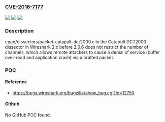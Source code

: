 ### [CVE-2016-7177](https://cve.mitre.org/cgi-bin/cvename.cgi?name=CVE-2016-7177)
![](https://img.shields.io/static/v1?label=Product&message=n%2Fa&color=blue)
![](https://img.shields.io/static/v1?label=Version&message=n%2Fa&color=blue)
![](https://img.shields.io/static/v1?label=Vulnerability&message=n%2Fa&color=brighgreen)

### Description

epan/dissectors/packet-catapult-dct2000.c in the Catapult DCT2000 dissector in Wireshark 2.x before 2.0.6 does not restrict the number of channels, which allows remote attackers to cause a denial of service (buffer over-read and application crash) via a crafted packet.

### POC

#### Reference
- https://bugs.wireshark.org/bugzilla/show_bug.cgi?id=12750

#### Github
No GitHub POC found.

